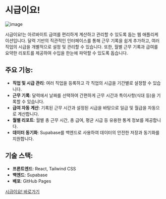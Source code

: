 # 시급이요!
![image](https://github.com/user-attachments/assets/b9471334-4465-4e76-8cae-5b106f5c87d7)

시급이요!는 아르바이트 급여를 편리하게 계산하고 관리할 수 있도록 돕는 웹 애플리케이션입니다.
달력 기반의 직관적인 인터페이스를 통해 근무 기록을 쉽게 추가하고, 여러 직업의 시급을 개별적으로 설정 및 관리할 수 있습니다.
또한, 월별 근무 기록과 급여를 요약한 리포트를 제공하여 수입을 한눈에 파악할 수 있도록 돕습니다.

## 주요 기능:

*   **직업 및 시급 관리**: 여러 직업을 등록하고 각 직업의 시급을 기간별로 설정할 수 있습니다.
*   **근무 기록**: 달력에서 날짜를 선택하여 간편하게 근무 시간과 특이사항(식대 등)을 기록할 수 있습니다.
*   **급여 자동 계산**: 기록된 근무 시간과 설정된 시급을 바탕으로 일급 및 월급을 자동으로 계산합니다.
*   **월별 리포트**: 월별 총 근무 시간, 총 급여, 평균 시급 등 유용한 통계 정보를 제공합니다.
*   **데이터 동기화**: Supabase를 백엔드로 사용하여 데이터의 안전한 저장과 동기화를 지원합니다.

## 기술 스택:

*   **프론트엔드**: React, Tailwind CSS
*   **백엔드**: Supabase
*   **배포**: GitHub Pages

[시급이요! 바로가기](https://hrwage.run.place/)
